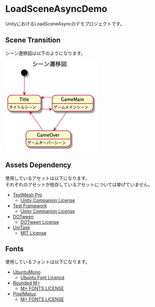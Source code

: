 # LoadSceneAsyncDemo

UnityにおけるLoadSceneAsyncのデモプロジェクトです。

## Scene Transition

シーン遷移図は以下のようになります。

![SceneTransition](https://github.com/mnrn/LoadSceneAsyncDemo/blob/main/Docs/Images/scene.png)

## Assets Dependency

使用しているアセットは以下になります。  
それぞれのアセットが依存しているアセットについては挙げていません。

- [TextMesh Pro]
  - [Unity Companion License](https://docs.unity3d.com/ja/Packages/com.unity.textmeshpro@3.0/license/LICENSE.html)
- [Test Framework]
  - [Unity Companion License](https://docs.unity3d.com/ja/Packages/com.unity.textmeshpro@3.0/license/LICENSE.html)
- [DOTween]
  - [DOTween License](http://dotween.demigiant.com/license.php)
- [UniTask]
  - [MIT License](https://github.com/Cysharp/UniTask/blob/master/LICENSE)

## Fonts

使用しているフォントは以下になります。

- [UbuntuMono](https://fonts.google.com/specimen/Ubuntu+Mono)
  - [Ubuntu Font Licence](https://ubuntu.com/legal/font-licence)
- [Rounded M+](http://jikasei.me/font/rounded-mplus/about.html)
  - [M+ FONTS LICENSE](https://mplusfonts.github.io/)
- [PixelMplus](https://itouhiro.hatenablog.com/entry/20130602/font)
  - [M+ FONTS LICENSE](https://mplusfonts.github.io/)

[TextMesh Pro]:<https://docs.unity3d.com/ja/2019.4/Manual/com.unity.textmeshpro.html>
[DOTween]:<http://dotween.demigiant.com/>
[UniTask]:<https://github.com/Cysharp/UniTask>
[Test Framework]:<https://docs.unity3d.com/ja/2019.4/Manual/testing-editortestsrunner.html>
